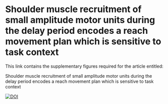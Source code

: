 # Shoulder muscle recruitment of small amplitude motor units during the delay period encodes a reach movement plan which is sensitive to task context

This link contains the supplementary figures required for the article entitled:

Shoulder muscle recruitment of small amplitude motor units during the delay period encodes a reach movement plan which is sensitive to task context

[![DOI](https://zenodo.org/badge/DOI/10.5281/zenodo.7655975.svg)](https://doi.org/10.5281/zenodo.7655975)
